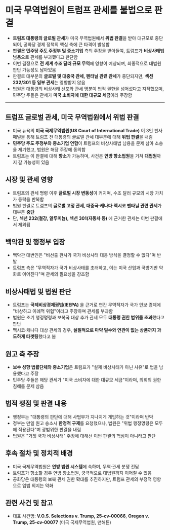 # 미국 무역법원이 트럼프 관세를 불법으로 판결


* **트럼프 대통령의 글로벌 관세**가 미국 무역법원에서 **위법 판결**을 받아 대규모로 중단되어, 공화당 경제 정책의 핵심 축에 큰 타격이 발생함
* **판결은 민주당 주도 주정부 및 중소기업** 측의 주장을 받아들여, 트럼프가 **비상사태법 남용**으로 관세를 부과했다고 판단함
* 이번 결정으로 **전 세계 수조 달러 규모 무역**에 영향이 예상되며, 최종적으로 대법원 판단 가능성도 남아있음
* 판결로 대부분의 **글로벌 및 대중국 관세, 펜타닐 관련 관세**가 중단되지만, **섹션 232/301 등 일부 관세**는 영향받지 않음
* 법원은 대통령의 비상사태 선포와 관세 명분이 법적 권한을 넘어섰다고 지적했으며, 민주당 주들은 관세가 **미국 소비자에 대한 대규모 세금**이라 주장함

---

트럼프 글로벌 관세, 미국 무역법원에서 위법 판결
---------------------------

* 미국 뉴욕의 **미국 국제무역법원(US Court of International Trade)** 이 3인 판사 패널을 통해 트럼프 전 대통령의 글로벌 관세 대부분에 대해 **위법 판결**을 내림
* **민주당 주도 주정부와 중소기업 연합**이 트럼프의 비상사태법 남용을 문제 삼아 소송을 제기했고, 법원은 해당 주장에 동의함
* 트럼프는 이 판결에 대해 **항소**가 가능하며, 사건은 **연방 항소법원**을 거쳐 **대법원**까지 갈 가능성이 있음

시장 및 관세 영향
----------

* 트럼프의 관세 명령 이후 **글로벌 시장 변동성**이 커지며, 수조 달러 규모의 시장 가치가 등락을 반복함
* 법원 판결로 트럼프의 **글로벌 고정 관세, 대중국·캐나다·멕시코 펜타닐 관련 관세**가 대부분 **중단**
* 단, **섹션 232(철강, 알루미늄), 섹션 301(자동차 등)** 에 근거한 관세는 이번 판결에서 제외됨

백악관 및 행정부 입장
------------

* 백악관 대변인은 "비선출 판사가 국가 비상사태 대응 방식을 결정할 수 없다"며 반발
* 트럼프 측은 "무역적자가 국가 비상사태를 초래하고, 이는 미국 산업과 국방기반 약화로 이어진다"며 관세의 필요성을 강조함

비상사태법 및 법원 판단
-------------

* 트럼프는 **국제비상경제권법(IEEPA)** 을 근거로 연간 무역적자가 국가 안보·경제에 "비상하고 이례적 위협"이라고 주장하며 관세를 부과함
* 법원은 초기 행정명령과 보복국 대상 추가 관세 모두 **대통령 권한 범위를 초과**했다고 판단
* 멕시코·캐나다 대상 관세의 경우, **실질적으로 마약 밀수와 연관이 없는 상품까지 과도하게 타겟팅**했다고 봄

원고 측 주장
-------

* **보수 성향 법률단체와 중소기업**은 트럼프가 "실제 비상사태가 아닌 사유"로 법을 남용했다고 주장
* 민주당 주들은 해당 관세가 "미국 소비자에 대한 대규모 세금"이라며, 의회의 권한 침해를 문제 삼음

법적 쟁점 및 판결 내용
-------------

* 행정부는 "대통령의 판단에 대해 사법부가 지나치게 개입하는 것"이라며 반박
* 정부는 만일 원고 승소시 **한정적 구제**를 요청했으나, 법원은 "위법 행정명령은 모두에 적용된다"며 광범위한 판결을 내림
* 법원은 "거짓 국가 비상사태" 주장에 대해선 이번 판결의 핵심이 아니라고 판단

후속 절차 및 정치적 배경
--------------

* 미국 국제무역법원은 **연방 법원 시스템**에 속하며, 무역·관세 분쟁 전담
* 트럼프가 항소할 경우 연방 항소법원, 궁극적으로 대법원까지 이어질 수 있음
* 공화당은 대통령의 보복 관세 권한 확대를 추진하지만, 트럼프 관세의 부정적 영향으로 입법 의지는 약화

관련 사건 및 참고
----------

* 대표 사건명: **V.O.S. Selections v. Trump, 25-cv-00066**, **Oregon v. Trump, 25-cv-00077** (미국 국제무역법원, 맨해튼)
